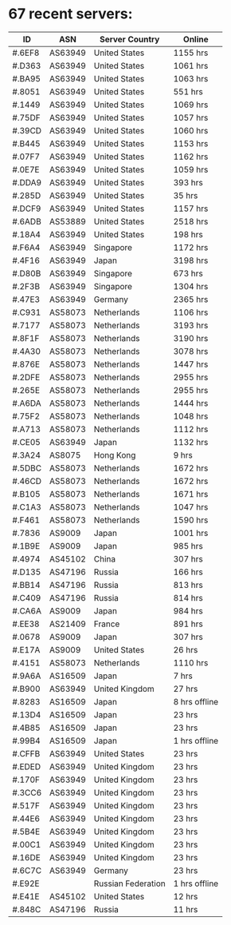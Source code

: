# 67 recent servers:

| ID | ASN | Server Country | Online |
| ------ | ------ | ------ | ------ |
| #.6EF8 | AS63949 | United States | 1155 hrs |
| #.D363 | AS63949 | United States | 1061 hrs |
| #.BA95 | AS63949 | United States | 1063 hrs |
| #.8051 | AS63949 | United States | 551 hrs |
| #.1449 | AS63949 | United States | 1069 hrs |
| #.75DF | AS63949 | United States | 1057 hrs |
| #.39CD | AS63949 | United States | 1060 hrs |
| #.B445 | AS63949 | United States | 1153 hrs |
| #.07F7 | AS63949 | United States | 1162 hrs |
| #.0E7E | AS63949 | United States | 1059 hrs |
| #.DDA9 | AS63949 | United States | 393 hrs |
| #.285D | AS63949 | United States | 35 hrs |
| #.DCF9 | AS63949 | United States | 1157 hrs |
| #.6ADB | AS53889 | United States | 2518 hrs |
| #.18A4 | AS63949 | United States | 198 hrs |
| #.F6A4 | AS63949 | Singapore | 1172 hrs |
| #.4F16 | AS63949 | Japan | 3198 hrs |
| #.D80B | AS63949 | Singapore | 673 hrs |
| #.2F3B | AS63949 | Singapore | 1304 hrs |
| #.47E3 | AS63949 | Germany | 2365 hrs |
| #.C931 | AS58073 | Netherlands | 1106 hrs |
| #.7177 | AS58073 | Netherlands | 3193 hrs |
| #.8F1F | AS58073 | Netherlands | 3190 hrs |
| #.4A30 | AS58073 | Netherlands | 3078 hrs |
| #.876E | AS58073 | Netherlands | 1447 hrs |
| #.2DFE | AS58073 | Netherlands | 2955 hrs |
| #.265E | AS58073 | Netherlands | 2955 hrs |
| #.A6DA | AS58073 | Netherlands | 1444 hrs |
| #.75F2 | AS58073 | Netherlands | 1048 hrs |
| #.A713 | AS58073 | Netherlands | 1112 hrs |
| #.CE05 | AS63949 | Japan | 1132 hrs |
| #.3A24 | AS8075 | Hong Kong | 9 hrs |
| #.5DBC | AS58073 | Netherlands | 1672 hrs |
| #.46CD | AS58073 | Netherlands | 1672 hrs |
| #.B105 | AS58073 | Netherlands | 1671 hrs |
| #.C1A3 | AS58073 | Netherlands | 1047 hrs |
| #.F461 | AS58073 | Netherlands | 1590 hrs |
| #.7836 | AS9009 | Japan | 1001 hrs |
| #.1B9E | AS9009 | Japan | 985 hrs |
| #.4974 | AS45102 | China | 307 hrs |
| #.D135 | AS47196 | Russia | 166 hrs |
| #.BB14 | AS47196 | Russia | 813 hrs |
| #.C409 | AS47196 | Russia | 814 hrs |
| #.CA6A | AS9009 | Japan | 984 hrs |
| #.EE38 | AS21409 | France | 891 hrs |
| #.0678 | AS9009 | Japan | 307 hrs |
| #.E17A | AS9009 | United States | 26 hrs |
| #.4151 | AS58073 | Netherlands | 1110 hrs |
| #.9A6A | AS16509 | Japan | 7 hrs |
| #.B900 | AS63949 | United Kingdom | 27 hrs |
| #.8283 | AS16509 | Japan | 8 hrs offline |
| #.13D4 | AS16509 | Japan | 23 hrs |
| #.4B85 | AS16509 | Japan | 23 hrs |
| #.99B4 | AS16509 | Japan | 1 hrs offline |
| #.CFFB | AS63949 | United States | 23 hrs |
| #.EDED | AS63949 | United Kingdom | 23 hrs |
| #.170F | AS63949 | United Kingdom | 23 hrs |
| #.3CC6 | AS63949 | United Kingdom | 23 hrs |
| #.517F | AS63949 | United Kingdom | 23 hrs |
| #.44E6 | AS63949 | United Kingdom | 23 hrs |
| #.5B4E | AS63949 | United Kingdom | 23 hrs |
| #.00C1 | AS63949 | United Kingdom | 23 hrs |
| #.16DE | AS63949 | United Kingdom | 23 hrs |
| #.6C7C | AS63949 | Germany | 23 hrs |
| #.E92E |  | Russian Federation | 1 hrs offline |
| #.E41E | AS45102 | United States | 12 hrs |
| #.848C | AS47196 | Russia | 11 hrs |

